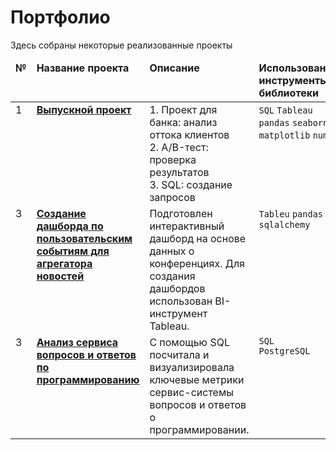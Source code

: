 # Портфолио
Здесь собраны некоторые реализованные проекты

<table>
 <thead valign="top">
    <tr>
       <td><b>№</b></td>
       <td><b>Название проекта</b></td>
       <td><b>Описание</b></td> 
       <td><b>Использованные инструменты и библиотеки</b></td> 
   </tr> 
</thead>
<tbody  valign="top">
    <tr>
       <td>1</td>
   <td>
      <b>
         <a href="https://github.com/galaleksey/portfolio/tree/main/12_final_project">
         Выпускной проект</a>
     </b>
 </td>
 <td>
   1. Проект для банка: анализ оттока клиентов<br>
   2. A/B-тест: проверка результатов<br>
   3. SQL: создание запросов
</td>
<td>
        <code>SQL</code>
        <code>Tableau</code>
        <code>pandas</code>
        <code>seaborn</code>
        <code>matplotlib</code>
        <code>numpy</code>
</td>
</tr>
<tr>
   <td>3</td>
   <td>
      <b>
         <a href="https://github.com/galaleksey/portfolio/tree/main/03_statistics_telecom">
         Создание дашборда по пользовательским событиям для агрегатора новостей</a>
     </b>
 </td>
 <td>
    Подготовлен интерактивный дашборд на основе данных о конференциях. Для создания дашбордов использован BI-инструмент Tableau.
</td>
<td>
        <code>Tableu</code>
        <code>pandas</code><br>
        <code>sqlalchemy</code><br>
</td>
</tr>
<tr>
   <td>3</td>
   <td>
      <b>
         <a href="https://github.com/galaleksey/portfolio/tree/main/03_statistics_telecom">
         Анализ сервиса вопросов и ответов по программированию</a>
     </b>
 </td>
 <td>
    С помощью SQL посчитала и визуализировала ключевые метрики сервис-системы вопросов и ответов о программировании.
</td>
<td>
        <code>SQL</code><br>
        <code>PostgreSQL</code><br>
</td>
</tr>
</tbody>
</table>
